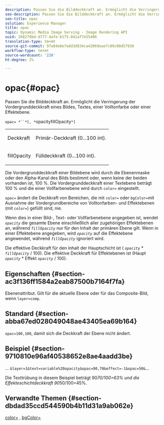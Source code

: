 ```yaml
---
description: Passen Sie die Bilddeckkraft an. Ermöglicht die Verringerung der Vordergrunddeckkraft eines Bildes, Textes, einer Volltonfarbe oder einer Effektebene.
seo-description: Passen Sie die Bilddeckkraft an. Ermöglicht die Verringerung der Vordergrunddeckkraft eines Bildes, Textes, einer Volltonfarbe oder einer Effektebene.
seo-title: opac
solution: Experience Manager
title: opac
topic: Dynamic Media Image Serving - Image Rendering API
uuid: 268279bd-d777-4afe-b175-841af7e55406
translation-type: tm+mt
source-git-commit: 97a84e8e7edd3d834ca42069eae7c09c00d57938
workflow-type: tm+mt
source-wordcount: '228'
ht-degree: 2%

---
```



# opac{#opac}

Passen Sie die Bilddeckkraft an. Ermöglicht die Verringerung der Vordergrunddeckkraft eines Bildes, Textes, einer Volltonfarbe oder einer Effektebene.

`opac= *``*[, *`opacityfillOpacity`*]`

<table id="simpletable_DA4B5D86C496480886FADB284AD6047F"> 
 <tr class="strow"> 
  <td class="stentry"> <p><span class="varname"> Deckkraft</span> </p> </td> 
  <td class="stentry"> <p>Primär-Deckkraft (0...100 int). </p></td> 
 </tr> 
 <tr class="strow"> 
  <td class="stentry"> <p><span class="varname"> fillOpacity</span> </p></td> 
  <td class="stentry"> <p>Fülldeckkraft (0...100 int). </p></td> 
 </tr> 
</table>

Die Vordergrunddeckkraft einer Bildebene wird durch die Ebenenmaske oder den Alpha-Kanal des Bilds bestimmt oder, wenn keine der beiden vorhanden ist, 100 %. Die Vordergrunddeckkraft einer Textebene beträgt 100 % und die einer Vollfarbenebene wird durch `color=` eingestellt.

`opac=` ändert die Deckkraft von Bereichen, die mit  `color=` oder  `bgColor=`mit Ausnahme der Vordergrundbereiche von Volltonfarben- und Effektebenen (mit  `color=`) gefüllt sind, nie.

Wenn dies in einer Bild-, Text- oder Vollfarbenebene angegeben ist, wendet *`opacity`* die gesamte Ebene einschließlich aller zugehörigen Effektebenen an, während *`fillOpacity`* nur für den Inhalt der primären Ebene gilt. Wenn in einer Effektebene angegeben, wird *`opacity`* auf die Effektebene angewendet, während *`fillOpacity`* ignoriert wird.

Die effektive Deckkraft für den Inhalt der Hauptschicht ist ( *`opacity`* * *`fillOpacity`* / 100). Die effektive Deckkraft für Effektebenen ist (Haupt *`opacity`* * Effekt *`opacity`* / 100).

## Eigenschaften {#section-ac3f136ff1584a2eab87500b7164f7fa}

Ebenenattribut. Gilt für die aktuelle Ebene oder für das Composite-Bild, wenn `layer=comp`.

## Standard {#section-abba67ed028049048ae43405ea69b164}

`opac=100,100`, damit sich die Deckkraft der Ebene nicht ändert.

## Beispiel {#section-9710810e96af40538652e8ae4aadd3be}

... `&layer=1&text=variable%20opacity&opac=90,70&effect=-1&opac=50&`...

Die Texttrübung in diesem Beispiel beträgt 90*70/100=63% und die Effekteschichtdeckkraft 90*50/100=45%.

## Verwandte Themen {#section-dbdad35ccd544590b4b11d31a9ab062e}

[color=](/help/aem-is-ir-api/is-api/http-ref/image-serving-api-ref/c-http-protocol-reference/c-data-types/r-is-http-color.md) ,  [bgColor=](../../../../../is-api/http-ref/image-serving-api-ref/c-http-protocol-reference/c-command-reference/r-bgcolor.md#reference-441371ba4ef54fe781887c5ae448f6ab)
